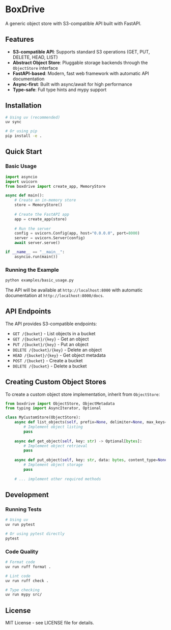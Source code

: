 # BoxDrive

A generic object store with S3-compatible API built with FastAPI.

## Features

- **S3-compatible API**: Supports standard S3 operations (GET, PUT, DELETE, HEAD, LIST)
- **Abstract Object Store**: Pluggable storage backends through the `ObjectStore` interface
- **FastAPI-based**: Modern, fast web framework with automatic API documentation
- **Async-first**: Built with async/await for high performance
- **Type-safe**: Full type hints and mypy support

## Installation

```bash
# Using uv (recommended)
uv sync

# Or using pip
pip install -e .
```

## Quick Start

### Basic Usage

```python
import asyncio
import uvicorn
from boxdrive import create_app, MemoryStore

async def main():
    # Create an in-memory store
    store = MemoryStore()
    
    # Create the FastAPI app
    app = create_app(store)
    
    # Run the server
    config = uvicorn.Config(app, host="0.0.0.0", port=8000)
    server = uvicorn.Server(config)
    await server.serve()

if __name__ == "__main__":
    asyncio.run(main())
```

### Running the Example

```bash
python examples/basic_usage.py
```

The API will be available at `http://localhost:8000` with automatic documentation at `http://localhost:8000/docs`.

## API Endpoints

The API provides S3-compatible endpoints:

- `GET /{bucket}` - List objects in a bucket
- `GET /{bucket}/{key}` - Get an object
- `PUT /{bucket}/{key}` - Put an object
- `DELETE /{bucket}/{key}` - Delete an object
- `HEAD /{bucket}/{key}` - Get object metadata
- `POST /{bucket}` - Create a bucket
- `DELETE /{bucket}` - Delete a bucket

## Creating Custom Object Stores

To create a custom object store implementation, inherit from `ObjectStore`:

```python
from boxdrive import ObjectStore, ObjectMetadata
from typing import AsyncIterator, Optional

class MyCustomStore(ObjectStore):
    async def list_objects(self, prefix=None, delimiter=None, max_keys=None):
        # Implement object listing
        pass
    
    async def get_object(self, key: str) -> Optional[bytes]:
        # Implement object retrieval
        pass
    
    async def put_object(self, key: str, data: bytes, content_type=None) -> str:
        # Implement object storage
        pass
    
    # ... implement other required methods
```

## Development

### Running Tests

```bash
# Using uv
uv run pytest

# Or using pytest directly
pytest
```

### Code Quality

```bash
# Format code
uv run ruff format .

# Lint code
uv run ruff check .

# Type checking
uv run mypy src/
```

## License

MIT License - see LICENSE file for details.
